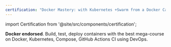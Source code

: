 ```yaml
---
certification: "Docker Mastery: with Kubernetes +Swarm from a Docker Captain"
---
```


import Certification from '@site/src/components/certification';

**Docker endorsed**. Build, test, deploy containers with the best mega-course on Docker, Kubernetes, Compose, GitHub Actions CI using DevOps.

<Certification name={frontMatter.certification} />